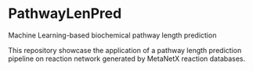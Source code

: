 # PathwayLenPred
Machine Learning-based biochemical pathway length prediction

This repository showcase the application of a pathway length prediction pipeline on reaction network generated by MetaNetX reaction databases. 
